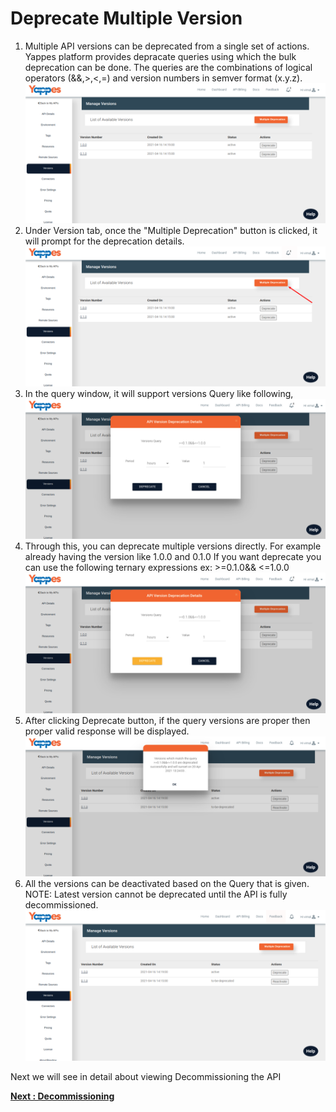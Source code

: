 Deprecate Multiple Version
==========================

1.  Multiple API versions can be deprecated from a single set of
    actions. Yappes platform provides depracate queries using which the
    bulk deprecation can be done. The queries are the combinations of
    logical operators (&&,&gt;,&lt;,=) and version numbers in semver
    format (x.y.z).
    ![](../images/dashboard/versions/version_view_14.png)
2.  Under Version tab, once the "Multiple Deprecation" button is
    clicked, it will prompt for the deprecation details.
    ![](../images/dashboard/versions/version_view_15.png)
3.  In the query window, it will support versions Query like following,
    ![](../images/dashboard/versions/version_view_16.png)
4.  Through this, you can deprecate multiple versions directly. For
    example already having the version like 1.0.0 and 0.1.0 If you want
    deprecate you can use the following ternary expressions
    ex: &gt;=0.1.0&& &lt;=1.0.0
    ![](../images/dashboard/versions/version_view_17.png)
5.  After clicking Deprecate button, if the query versions are proper
    then proper valid response will be displayed.
    ![](../images/dashboard/versions/version_view_18.png)
6.  All the versions can be deactivated based on the Query that is
    given. NOTE: Latest version cannot be deprecated until the API is
    fully decommissioned.
    ![](../images/dashboard/versions/version_view_19.png)

Next we will see in detail about viewing Decommissioning the API

[**Next
: Decommissioning**](decommissioning.md)
